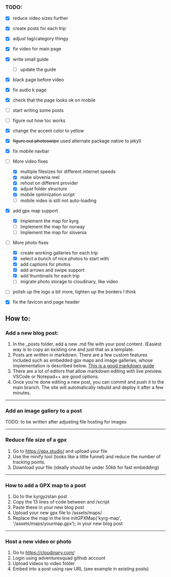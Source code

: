 
### TODO:
- [x] reduce video sizes further
- [x] create posts for each trip
- [x] adjust tag/category thingy
- [x] fix video for main page
- [x] write small guide
	- [ ] update the guide
- [x] black page before video
- [x] fix audio k page
- [x] check that the page looks ok on mobile
- [ ] start writing some posts
- [ ] figure out how toc works
- [x] change the accent color to yellow
- [x] <del>figure out photoswipe</del> used alternate package native to jekyll
- [x] fix mobile navbar

- [ ] More video fixes
	- [x] multiple filesizes for different internet speeds
	- [x] make slovenia reel
	- [x] rehost on different provider
	- [x] adjust folder structure
	- [x] mobile optimization script
  - [ ] mobile video is still not auto-loading 

- [x] add gpx map support
	- [x] Implement the map for kyrg
  - [ ] Implement the map for norway
  - [ ] Implement the map for slovenia 
	
- [ ] More photo fixes
	- [x] create working galleries for each trip
	- [x] select a bunch of nice photos to start with
	- [x] add captions for photos
	- [x] add arrows and swipe support
	- [x] add thumbnails for each trip
  - [ ] migrate photo storage to cloudinary, like video

- [ ] polish up the logo a bit more, tighten up the borders I think
- [x] fix the favicon and page header




## How to:

### Add a new blog post:

1. In the _posts folder, add a new .md file with your post content. (Easiest way is to copy an existing one and just that as a template.
2. Posts are written in markdown. There are a few custom features included such as embedded gpx maps and image galleries, whose implementation is described below. [This is a good markdown guide](https://www.writethedocs.org/guide/writing/markdown/)
3. There are a lot of editors that allow markdown editing with live preview. VSCode or Notepad++ are good options.
4. Once you're done editing a new post, you can commit and push it to the main branch. The site will automatically rebuild and deploy it after a few minutes.

---
### Add an image gallery to a post
TODO: to be written after adjusting file hosting for images


---
### Reduce file size of a gpx
1. Go to https://gpx.studio/ and upload your file
2. Use the minify tool (looks like a little funnel) and reduce the number of tracking points.
3. Download your file (ideally should be under 50kb for fast embedding)

---
### How to add a GPX map to a post
1. Go to the kyrgyzstan post
2. Copy the 13 lines of code between <!-- Map Container --> and /script
3. Paste these in your new blog post
4. Upload your new gpx file to /assets/maps/
5. Replace the map in the line initGPXMap('kyrg-map', '/assets/maps/yourmap.gpx'); in your new blog post 

---
### Host a new video or photo 
1. Go to https://cloudinary.com/
2. Login using adventuresquad github account
3. Upload videos to video folder
4. Embed into a post using raw URL (see example in existing posts)






